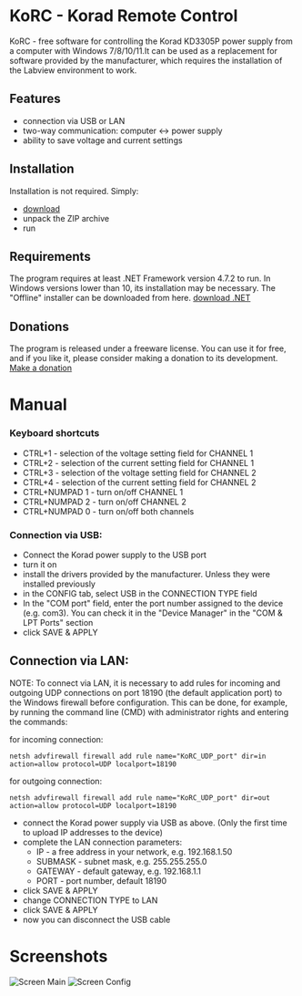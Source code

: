 # KoRC - Korad Remote Control
KoRC - free software for controlling the Korad KD3305P power supply from a computer with Windows 7/8/10/11.It can be used as a replacement for software provided by the manufacturer, which requires the installation of the Labview environment to work.

## Features
* connection via USB or LAN
* two-way communication: computer <-> power supply
* ability to save voltage and current settings

## Installation
Installation is not required. Simply:
* [download](https://github.com/Code2xZ/KoRC/releases/download/KoRC/korc-1_0.zip)
* unpack the ZIP archive
* run

## Requirements

The program requires at least .NET Framework version 4.7.2 to run. In Windows versions lower than 10, its installation may be necessary. The "Offline" installer can be downloaded from here.
[download .NET](https://dotnet.microsoft.com/en-us/download/dotnet-framework/thank-you/net481-offline-installer)

## Donations

The program is released under a freeware license.
You can use it for free, and if you like it, please consider making a donation to its development.
[Make a donation](https://korc.code-zz.eu/datki)

# Manual

### Keyboard shortcuts

* CTRL+1 - selection of the voltage setting field for CHANNEL 1
* CTRL+2 - selection of the current setting field for CHANNEL 1
* CTRL+3 - selection of the voltage setting field for CHANNEL 2
* CTRL+4 - selection of the current setting field for CHANNEL 2
* CTRL+NUMPAD 1 - turn on/off CHANNEL 1
* CTRL+NUMPAD 2 - turn on/off CHANNEL 2
* CTRL+NUMPAD 0 - turn on/off both channels

### Connection via USB:

* Connect the Korad power supply to the USB port
* turn it on
* install the drivers provided by the manufacturer. Unless they were installed previously
* in the CONFIG tab, select USB in the CONNECTION TYPE field
* In the "COM port" field, enter the port number assigned to the device (e.g. com3). You can check it in the "Device Manager" in the "COM & LPT Ports" section
* click SAVE & APPLY

## Connection via LAN:

NOTE: To connect via LAN, it is necessary to add rules for incoming and outgoing UDP connections on port 18190 (the default application port) to the Windows firewall before configuration. This can be done, for example, by running the command line (CMD) with administrator rights and entering the commands:

for incoming connection:
```
netsh advfirewall firewall add rule name="KoRC_UDP_port" dir=in action=allow protocol=UDP localport=18190
```

for outgoing connection:
```
netsh advfirewall firewall add rule name="KoRC_UDP_port" dir=out action=allow protocol=UDP localport=18190
```

* connect the Korad power supply via USB as above. (Only the first time to upload IP addresses to the device)
* complete the LAN connection parameters:
  * IP - a free address in your network, e.g. 192.168.1.50
  * SUBMASK - subnet mask, e.g. 255.255.255.0
  * GATEWAY - default gateway, e.g. 192.168.1.1
  * PORT - port number, default 18190
* click SAVE & APPLY
* change CONNECTION TYPE to LAN
* click SAVE & APPLY
* now you can disconnect the USB cable

# Screenshots
![Screen Main](https://korc.code-zz.eu/g/zrzuty/www___03.03.2025_212244.jpg)
![Screen Config](https://korc.code-zz.eu/g/zrzuty/www___03.03.2025_212246.jpg)
